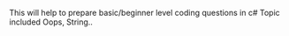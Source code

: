 This will help to prepare basic/beginner level coding questions in c#
Topic included Oops, String..
